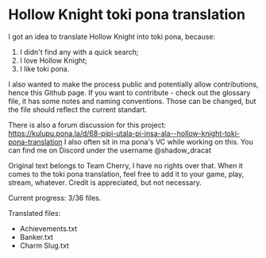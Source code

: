# Hollow Knight toki pona translation

I got an idea to translate Hollow Knight into toki pona, because:
1) I didn't find any with a quick search;
2) I love Hollow Knight;
3) I like toki pona.

I also wanted to make the process public and potentially allow contributions, hence this Github page.
If you want to contribute - check out the glossary file, it has some notes and naming conventions. Those can be changed, but the file should reflect the current standart.

There is also a forum discussion for this project: https://kulupu.pona.la/d/68-pipi-utala-pi-insa-ala--hollow-knight-toki-pona-translation
I also often sit in ma pona's VC while working on this. You can find me on Discord under the username @shadow_dracat

Original text belongs to Team Cherry, I have no rights over that.
When it comes to the toki pona translation, feel free to add it to your game, play, stream, whatever. Credit is appreciated, but not necessary.

Current progress: 3/36 files.

Translated files:
- Achievements.txt
- Banker.txt
- Charm Slug.txt
